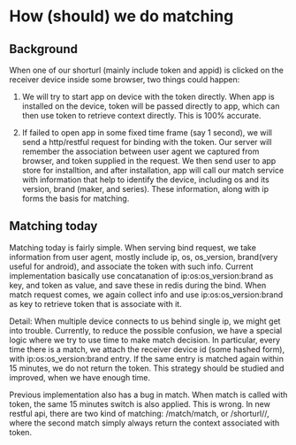 # How (should) we do matching

## Background
When one of our shorturl (mainly include token and appid) is clicked on the receiver device inside some browser, two things could happen:

1. We will try to start app on device with the token directly. When app is installed on the device, token will be passed directly to app, which can then use token to retrieve context directly. This is 100% accurate.

2. If failed to open app in some fixed time frame (say 1 second), we will send a http/restful request for binding with the token. Our server will remember the association between user agent we captured from browser, and token supplied in the request. We then send user to app store for installtion, and after installation, app will call our match service with information that help to identify the device, including os and its version, brand (maker, and series). These information, along with ip forms the basis for matching.  

## Matching today
Matching today is fairly simple. When serving bind request, we take information from user agent, mostly include ip, os, os_version, brand(very useful for android), and associate the token with such info. Current implementation basically use concatanation of ip:os:os_version:brand as key, and token as value, and save these in redis during the bind. When match request comes, we again collect info and use ip:os:os_version:brand as key to retrieve token that is associate with it.

Detail:
When multiple device connects to us behind single ip, we might get into trouble. Currently, to reduce the possible confusion, we have a special logic where we try to use time to make match decision. In particular, every time there is a match, we attach the receiver device id (some hashed form), with ip:os:os_version:brand entry. If the same entry is matched again within 15 minutes, we do not return the token. This strategy should be studied and improved, when we have enough time.

Previous implementation also has a bug in match. When match is called with token, the same 15 minutes switch is also applied. This is wrong. In new restful api, there are two kind of matching: /match/match, or /shorturl/<appID>/<token>, where the second match simply always return the context associated with token.

